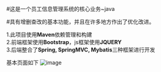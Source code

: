 #这是一个员工信息管理系统的核心业务~java

#具有增删查改的基本功能，并且在许多地方作出了优化改进。<br>

1.此项目使用**Maven**依赖管理和构建<br>
2.前端框架使用**Bootstrap**，js框架使用**JQUERY**<br>
3.后端整合了**Spring, SpringMVC, Mybatis**三种框架进行开发<br>


基本页面如下
![image](https://user-images.githubusercontent.com/91240419/159114882-34c52495-f99e-45b6-bca3-f798aea1ff5b.png)

